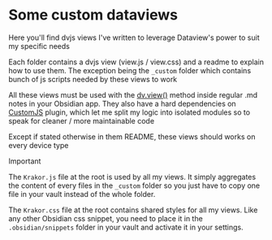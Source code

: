 
# Some custom dataviews

Here you'll find dvjs views I've written to leverage Dataview's power to suit my specific needs

Each folder contains a dvjs view (view.js / view.css) and a readme to explain how to use them.
The exception being the `_custom` folder which contains bunch of js scripts needed by these views to work

All these views must be used with the [dv.view()](https://blacksmithgu.github.io/obsidian-dataview/api/code-reference/#dvviewpath-input) method inside regular .md notes in your Obsidian app. They also have a hard dependencies on [CustomJS](https://github.com/saml-dev/obsidian-custom-js) plugin, which let me split my logic into isolated modules so to speak for cleaner / more maintainable code

Except if stated otherwise in them README, these views should works on every device type 

> [!IMPORTANT]
> The `Krakor.js` file at the root is used by all my views. It simply aggregates the content of every files in the `_custom` folder so you just have to copy one file in your vault instead of the whole folder.
> 
> The `Krakor.css` file at the root contains shared styles for all my views. Like any other Obsidian css snippet, you need to place it in the `.obsidian/snippets` folder in your vault and activate it in your settings.
